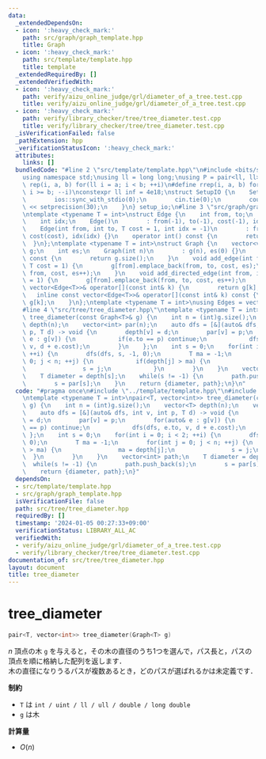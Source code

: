 ```yaml
---
data:
  _extendedDependsOn:
  - icon: ':heavy_check_mark:'
    path: src/graph/graph_template.hpp
    title: Graph
  - icon: ':heavy_check_mark:'
    path: src/template/template.hpp
    title: template
  _extendedRequiredBy: []
  _extendedVerifiedWith:
  - icon: ':heavy_check_mark:'
    path: verify/aizu_online_judge/grl/diameter_of_a_tree.test.cpp
    title: verify/aizu_online_judge/grl/diameter_of_a_tree.test.cpp
  - icon: ':heavy_check_mark:'
    path: verify/library_checker/tree/tree_diameter.test.cpp
    title: verify/library_checker/tree/tree_diameter.test.cpp
  _isVerificationFailed: false
  _pathExtension: hpp
  _verificationStatusIcon: ':heavy_check_mark:'
  attributes:
    links: []
  bundledCode: "#line 2 \"src/template/template.hpp\"\n#include <bits/stdc++.h>\n\
    using namespace std;\nusing ll = long long;\nusing P = pair<ll, ll>;\n#define\
    \ rep(i, a, b) for(ll i = a; i < b; ++i)\n#define rrep(i, a, b) for(ll i = a;\
    \ i >= b; --i)\nconstexpr ll inf = 4e18;\nstruct SetupIO {\n    SetupIO() {\n\
    \        ios::sync_with_stdio(0);\n        cin.tie(0);\n        cout << fixed\
    \ << setprecision(30);\n    }\n} setup_io;\n#line 3 \"src/graph/graph_template.hpp\"\
    \ntemplate <typename T = int>\nstruct Edge {\n    int from, to;\n    T cost;\n\
    \    int idx;\n    Edge()\n        : from(-1), to(-1), cost(-1), idx(-1) {}\n\
    \    Edge(int from, int to, T cost = 1, int idx = -1)\n        : from(from), to(to),\
    \ cost(cost), idx(idx) {}\n    operator int() const {\n        return to;\n  \
    \  }\n};\ntemplate <typename T = int>\nstruct Graph {\n    vector<vector<Edge<T>>>\
    \ g;\n    int es;\n    Graph(int n)\n        : g(n), es(0) {}\n    size_t size()\
    \ const {\n        return g.size();\n    }\n    void add_edge(int from, int to,\
    \ T cost = 1) {\n        g[from].emplace_back(from, to, cost, es);\n        g[to].emplace_back(to,\
    \ from, cost, es++);\n    }\n    void add_directed_edge(int from, int to, T cost\
    \ = 1) {\n        g[from].emplace_back(from, to, cost, es++);\n    }\n    inline\
    \ vector<Edge<T>>& operator[](const int& k) {\n        return g[k];\n    }\n \
    \   inline const vector<Edge<T>>& operator[](const int& k) const {\n        return\
    \ g[k];\n    }\n};\ntemplate <typename T = int>\nusing Edges = vector<Edge<T>>;\n\
    #line 4 \"src/tree/tree_diameter.hpp\"\ntemplate <typename T = int>\npair<T, vector<int>>\
    \ tree_diameter(const Graph<T>& g) {\n    int n = (int)g.size();\n    vector<T>\
    \ depth(n);\n    vector<int> par(n);\n    auto dfs = [&](auto& dfs, int v, int\
    \ p, T d) -> void {\n        depth[v] = d;\n        par[v] = p;\n        for(auto&\
    \ e : g[v]) {\n            if(e.to == p) continue;\n            dfs(dfs, e.to,\
    \ v, d + e.cost);\n        }\n    };\n    int s = 0;\n    for(int i = 0; i < 2;\
    \ ++i) {\n        dfs(dfs, s, -1, 0);\n        T ma = -1;\n        for(int j =\
    \ 0; j < n; ++j) {\n            if(depth[j] > ma) {\n                ma = depth[j];\n\
    \                s = j;\n            }\n        }\n    }\n    vector<int> path;\n\
    \    T diameter = depth[s];\n    while(s != -1) {\n        path.push_back(s);\n\
    \        s = par[s];\n    }\n    return {diameter, path};\n}\n"
  code: "#pragma once\n#include \"../template/template.hpp\"\n#include \"../graph/graph_template.hpp\"\
    \ntemplate <typename T = int>\npair<T, vector<int>> tree_diameter(const Graph<T>&\
    \ g) {\n    int n = (int)g.size();\n    vector<T> depth(n);\n    vector<int> par(n);\n\
    \    auto dfs = [&](auto& dfs, int v, int p, T d) -> void {\n        depth[v]\
    \ = d;\n        par[v] = p;\n        for(auto& e : g[v]) {\n            if(e.to\
    \ == p) continue;\n            dfs(dfs, e.to, v, d + e.cost);\n        }\n   \
    \ };\n    int s = 0;\n    for(int i = 0; i < 2; ++i) {\n        dfs(dfs, s, -1,\
    \ 0);\n        T ma = -1;\n        for(int j = 0; j < n; ++j) {\n            if(depth[j]\
    \ > ma) {\n                ma = depth[j];\n                s = j;\n          \
    \  }\n        }\n    }\n    vector<int> path;\n    T diameter = depth[s];\n  \
    \  while(s != -1) {\n        path.push_back(s);\n        s = par[s];\n    }\n\
    \    return {diameter, path};\n}"
  dependsOn:
  - src/template/template.hpp
  - src/graph/graph_template.hpp
  isVerificationFile: false
  path: src/tree/tree_diameter.hpp
  requiredBy: []
  timestamp: '2024-01-05 00:27:33+09:00'
  verificationStatus: LIBRARY_ALL_AC
  verifiedWith:
  - verify/aizu_online_judge/grl/diameter_of_a_tree.test.cpp
  - verify/library_checker/tree/tree_diameter.test.cpp
documentation_of: src/tree/tree_diameter.hpp
layout: document
title: tree_diameter
---
```


# tree_diameter

```cpp
pair<T, vector<int>> tree_diameter(Graph<T> g)
```

$n$ 頂点の木 `g` を与えると，その木の直径のうち1つを選んで，パス長と，パスの頂点を順に格納した配列を返します．<br> 
木の直径になりうるパスが複数あるとき，どのパスが選ばれるかは未定義です．

**制約**

- `T` は `int / uint / ll / ull / double / long double`
- `g` は木

**計算量**

- $O(n)$